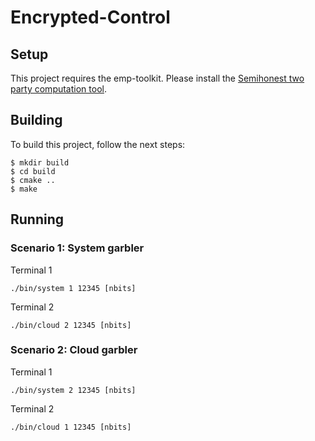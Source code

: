 # Encrypted-Control
## Setup
This project requires the emp-toolkit. Please install the [Semihonest two party computation tool](https://github.com/emp-toolkit/emp-sh2pc).

## Building
To build this project, follow the next steps:
```
$ mkdir build
$ cd build
$ cmake ..
$ make
```
## Running 
### Scenario 1: System garbler
Terminal 1
```
./bin/system 1 12345 [nbits]
```

Terminal 2
```
./bin/cloud 2 12345 [nbits]
```
### Scenario 2: Cloud garbler
Terminal 1
```
./bin/system 2 12345 [nbits]
```

Terminal 2
```
./bin/cloud 1 12345 [nbits]
```
